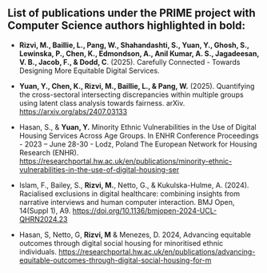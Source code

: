 ## List of publications under the PRIME project with Computer Science authors highlighted in bold:

* **Rizvi, M., Baillie, L., Pang, W., Shahandashti, S., Yuan, Y., Ghosh, S., Lewinska, P., Chen, K., Edmondson, A., Anil Kumar, A. S., Jagadeesan, V. B., Jacob, F., & Dodd, C**. (2025). Carefully Connected - Towards Designing More Equitable Digital Services.

* **Yuan, Y., Chen, K., Rizvi, M., Baillie, L., & Pang, W.** (2025). Quantifying the cross-sectoral intersecting discrepancies within multiple groups using latent class analysis towards fairness. arXiv. https://arxiv.org/abs/2407.03133 

* Hasan, S., & **Yuan, Y.**  Minority Ethnic Vulnerabilities in the Use of Digital Housing Services Across Age Groups. In ENHR Conference Proceedings - 2023 – June 28-30 - Lodz, Poland The European Network for Housing Research (ENHR). https://researchportal.hw.ac.uk/en/publications/minority-ethnic-vulnerabilities-in-the-use-of-digital-housing-ser 

* Islam, F., Bailey, S., **Rizvi, M.**, Netto, G., & Kukulska-Hulme, A. (2024). Racialised exclusions in digital healthcare: combining insights from narrative interviews and human computer interaction. BMJ Open, 14(Suppl 1), A9. https://doi.org/10.1136/bmjopen-2024-UCL-QHRN2024.23

* Hasan, S, Netto, G, **Rizvi, M** & Menezes, D. 2024, Advancing equitable outcomes through digital social housing for minoritised ethnic individuals. https://researchportal.hw.ac.uk/en/publications/advancing-equitable-outcomes-through-digital-social-housing-for-m
